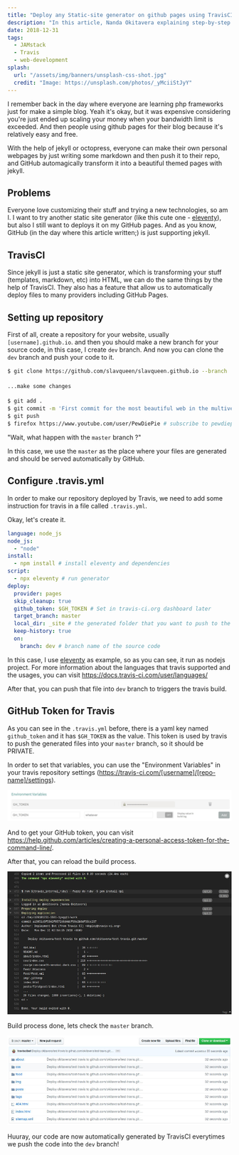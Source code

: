 ```yaml
---
title: "Deploy any Static-site generator on github pages using TravisCI"
description: "In this article, Nanda Okitavera explaining step-by-step how to deploy any static-site generator on github pages automatically by the help of TravisCI Deployment feature."
date: 2018-12-31
tags:
  - JAMstack
  - Travis
  - web-development
splash:
  url: "/assets/img/banners/unsplash-css-shot.jpg"
  credit: "Image: https://unsplash.com/photos/_yMciiStJyY"
---
```


I remember back in the day where everyone are learning php frameworks just for make a simple blog.
Yeah it's okay, but it was expensive considering you're just ended up scaling your money when your bandwidth limit is exceeded.
And then people using github pages for their blog because it's relatively easy and free.

With the help of jekyll or octopress, everyone can make their own personal webpages by just writing some markdown and then push it to their repo, and GitHub automagically transform it into a beautiful themed pages with jekyll.

## Problems

Everyone love customizing their stuff and trying a new technologies, so am I.
I want to try another static site generator (like this cute one - [eleventy](https://11ty.io)),
but also I still want to deploys it on my GitHub pages.
And as you know, GitHub (in the day where this article written;) is just supporting jekyll.

## TravisCI

Since jekyll is just a static site generator, which is transforming your stuff (templates, markdown, etc) into HTML,
we can do the same things by the help of TravisCI.
They also has a feature that allow us to automatically deploy files to many providers including GitHub Pages.

## Setting up repository

First of all, create a repository for your website, usually `[username].github.io`.
and then you should make a new branch for your source code, in this case, I create `dev` branch.
And now you can clone the `dev` branch and push your code to it.

```bash
$ git clone https://github.com/slavqueen/slavqueen.github.io --branch 'dev'

...make some changes

$ git add .
$ git commit -m 'First commit for the most beautiful web in the multiverse'
$ git push
$ firefox https://www.youtube.com/user/PewDiePie # subscribe to pewdiepie
```

"Wait, what happen with the `master` branch ?"

In this case, we use the `master` as the place where your files are generated and should be served automatically by GitHub.

## Configure .travis.yml

In order to make our repository deployed by Travis, we need to add some instruction for travis in a file called `.travis.yml`.

Okay, let's create it.

```yaml
language: node_js
node_js:
  - "node"
install:
  - npm install # install eleventy and dependencies
script:
  - npx eleventy # run generator
deploy:
  provider: pages
  skip_cleanup: true
  github_token: $GH_TOKEN # Set in travis-ci.org dashboard later
  target_branch: master
  local_dir: _site # the generated folder that you want to push to the master
  keep-history: true
  on:
    branch: dev # branch name of the source code
```

In this case, I use [eleventy](https://11ty.io) as example, so as you can see, it run as nodejs project.
For more information about the languages that travis supported and the usages, you can visit https://docs.travis-ci.com/user/languages/

After that, you can push that file into `dev` branch to triggers the travis build.

## GitHub Token for Travis

As you can see in the `.travis.yml` before, there is a yaml key named `github_token` and it has `$GH_TOKEN` as the value.
This token is used by travis to push the generated files into your `master` branch, so it should be PRIVATE.

In order to set that variables, you can use the "Environment Variables" in your travis repository settings (https://travis-ci.com/[username]/[repo-name]/settings).

![deploy-ssg-travis-gh-token](/assets/img/articles/deploy-ssg-travis-gh-token.jpg)

And to get your GitHub token, you can visit https://help.github.com/articles/creating-a-personal-access-token-for-the-command-line/.

After that, you can reload the build process.

![deploy-ssg-travis-build-process](/assets/img/articles/deploy-ssg-travis-build-process.jpg)

Build process done, lets check the `master` branch.

![deploy-ssg-travis-master-branch](/assets/img/articles/deploy-ssg-travis-master-branch.jpg)

Huuray, our code are now automatically generated by TravisCI everytimes we push the code into the `dev` branch!
